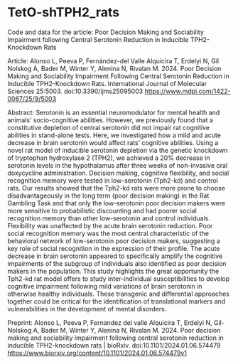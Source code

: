 # TetO-shTPH2_rats

Code and data for the article: Poor Decision Making and Sociability Impairment following Central Serotonin Reduction in Inducible TPH2-Knockdown Rats

Article: Alonso L, Peeva P, Fernández-del Valle Alquicira T, Erdelyi N, Gil Nolskog Á, Bader M, Winter Y, Alenina N, Rivalan M. 2024. Poor Decision Making and Sociability Impairment Following Central Serotonin Reduction in Inducible TPH2-Knockdown Rats. International Journal of Molecular Sciences 25:5003. doi:10.3390/ijms25095003
https://www.mdpi.com/1422-0067/25/9/5003

Abstract: Serotonin is an essential neuromodulator for mental health and animals’ socio-cognitive abilities. However, we previously found that a constitutive depletion of central serotonin did not impair rat cognitive abilities in stand-alone tests. Here, we investigated how a mild and acute decrease in brain serotonin would affect rats’ cognitive abilities. Using a novel rat model of inducible serotonin depletion via the genetic knockdown of tryptophan hydroxylase 2 (TPH2), we achieved a 20% decrease in serotonin levels in the hypothalamus after three weeks of non-invasive oral doxycycline administration. Decision making, cognitive flexibility, and social recognition memory were tested in low-serotonin (Tph2-kd) and control rats. Our results showed that the Tph2-kd rats were more prone to choose disadvantageously in the long term (poor decision making) in the Rat Gambling Task and that only the low-serotonin poor decision makers were more sensitive to probabilistic discounting and had poorer social recognition memory than other low-serotonin and control individuals. Flexibility was unaffected by the acute brain serotonin reduction. Poor social recognition memory was the most central characteristic of the behavioral network of low-serotonin poor decision makers, suggesting a key role of social recognition in the expression of their profile. The acute decrease in brain serotonin appeared to specifically amplify the cognitive impairments of the subgroup of individuals also identified as poor decision makers in the population. This study highlights the great opportunity the Tph2-kd rat model offers to study inter-individual susceptibilities to develop cognitive impairment following mild variations of brain serotonin in otherwise healthy individuals. These transgenic and differential approaches together could be critical for the identification of translational markers and vulnerabilities in the development of mental disorders.

Preprint: Alonso L, Peeva P, Fernandez del valle Alquicira T, Erdelyi N, Gil-Nolskog A, Bader M, Winter Y, Alenina N, Rivalan M. 2024. Poor decision making and sociability impairment following central serotonin reduction in inducible TPH2-knockdown rats | bioRxiv. doi:10.1101/2024.01.06.574479
https://www.biorxiv.org/content/10.1101/2024.01.06.574479v1
